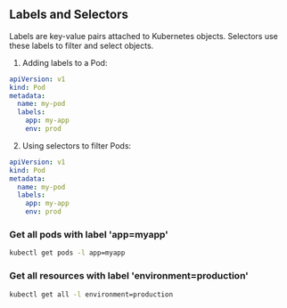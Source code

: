 ## Labels and Selectors

Labels are key-value pairs attached to Kubernetes objects. 
Selectors use these labels to filter and select objects.

1. Adding labels to a Pod:

```yaml
apiVersion: v1
kind: Pod
metadata:
  name: my-pod
  labels:
    app: my-app
    env: prod
```

2. Using selectors to filter Pods:

```yaml
apiVersion: v1
kind: Pod
metadata:
  name: my-pod
  labels:
    app: my-app
    env: prod
```

### Get all pods with label 'app=myapp' 

```bash
kubectl get pods -l app=myapp
```

### Get all resources with label 'environment=production'

```bash
kubectl get all -l environment=production
```
